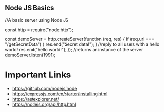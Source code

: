 Node JS Basics 
---------------

//A basic server using Node JS

const http = require("node:http");

const demoServer = http.createServer(function (req, res) {
  if (req.url === "/getSecretData") {
    res.end("Secret data!");
  }
  //reply to all users with a hello world!
  res.end("hello world!");
}); //returns an instance of the server
demoServer.listen(1991);

# Important Links

- https://github.com/nodejs/node
- https://expressjs.com/en/starter/installing.html
- https://astexplorer.net/
- https://nodejs.org/api/http.html
